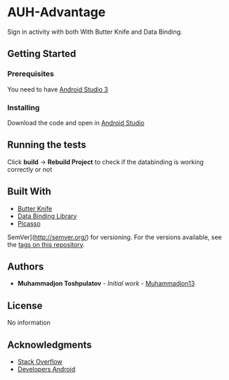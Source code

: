 # AUH-Advantage

Sign in activity with both With Butter Knife and Data Binding.

## Getting Started

### Prerequisites

You need to have [Android Studio 3](https://android-developers.googleblog.com/2017/10/android-studio-30.html) 

### Installing

Download the code and open in [Android Studio](https://developer.android.com/studio/index.html)

## Running the tests

Click __build__ -> __Rebuild Project__ to check if the databinding is working correctly or not

## Built With

* [Butter Knife](http://jakewharton.github.io/butterknife/)
* [Data Binding Library](https://developer.android.com/topic/libraries/data-binding/index.html/)
* [Picasso](http://square.github.io/picasso/)

SemVer](http://semver.org/) for versioning. For the versions available, see the [tags on this repository](https://github.com/your/project/tags). 

## Authors

* **Muhammadjon Toshpulatov** - *Initial work* - [Muhammadjon13](https://github.com/Muhammadjon13)

## License

No information

## Acknowledgments

* [Stack Overflow](https://stackoverflow.com/)
* [Developers Android](https://developer.android.com/index.html)

